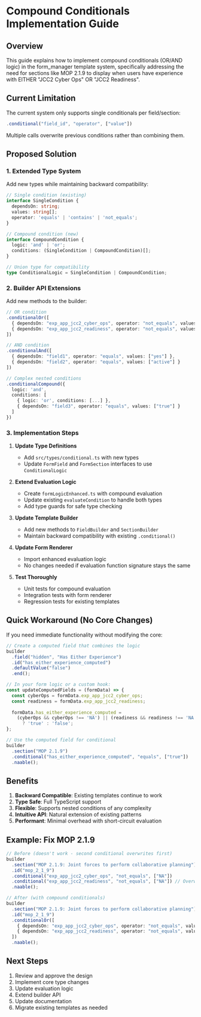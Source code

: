 # Compound Conditionals Implementation Guide

## Overview

This guide explains how to implement compound conditionals (OR/AND logic) in the form_manager template system, specifically addressing the need for sections like MOP 2.1.9 to display when users have experience with EITHER "JCC2 Cyber Ops" OR "JCC2 Readiness".

## Current Limitation

The current system only supports single conditionals per field/section:
```typescript
.conditional("field_id", "operator", ["value"])
```

Multiple calls overwrite previous conditions rather than combining them.

## Proposed Solution

### 1. Extended Type System

Add new types while maintaining backward compatibility:

```typescript
// Single condition (existing)
interface SingleCondition {
  dependsOn: string;
  values: string[];
  operator: 'equals' | 'contains' | 'not_equals';
}

// Compound condition (new)
interface CompoundCondition {
  logic: 'and' | 'or';
  conditions: (SingleCondition | CompoundCondition)[];
}

// Union type for compatibility
type ConditionalLogic = SingleCondition | CompoundCondition;
```

### 2. Builder API Extensions

Add new methods to the builder:

```typescript
// OR condition
.conditionalOr([
  { dependsOn: "exp_app_jcc2_cyber_ops", operator: "not_equals", values: ["NA"] },
  { dependsOn: "exp_app_jcc2_readiness", operator: "not_equals", values: ["NA"] }
])

// AND condition
.conditionalAnd([
  { dependsOn: "field1", operator: "equals", values: ["yes"] },
  { dependsOn: "field2", operator: "equals", values: ["active"] }
])

// Complex nested conditions
.conditionalCompound({
  logic: 'and',
  conditions: [
    { logic: 'or', conditions: [...] },
    { dependsOn: "field3", operator: "equals", values: ["true"] }
  ]
})
```

### 3. Implementation Steps

1. **Update Type Definitions**
   - Add `src/types/conditional.ts` with new types
   - Update `FormField` and `FormSection` interfaces to use `ConditionalLogic`

2. **Extend Evaluation Logic**
   - Create `formLogicEnhanced.ts` with compound evaluation
   - Update existing `evaluateCondition` to handle both types
   - Add type guards for safe type checking

3. **Update Template Builder**
   - Add new methods to `FieldBuilder` and `SectionBuilder`
   - Maintain backward compatibility with existing `.conditional()`

4. **Update Form Renderer**
   - Import enhanced evaluation logic
   - No changes needed if evaluation function signature stays the same

5. **Test Thoroughly**
   - Unit tests for compound evaluation
   - Integration tests with form renderer
   - Regression tests for existing templates

## Quick Workaround (No Core Changes)

If you need immediate functionality without modifying the core:

```typescript
// Create a computed field that combines the logic
builder
  .field("hidden", "Has Either Experience")
  .id("has_either_experience_computed")
  .defaultValue("false")
  .end();

// In your form logic or a custom hook:
const updateComputedFields = (formData) => {
  const cyberOps = formData.exp_app_jcc2_cyber_ops;
  const readiness = formData.exp_app_jcc2_readiness;
  
  formData.has_either_experience_computed = 
    (cyberOps && cyberOps !== 'NA') || (readiness && readiness !== 'NA') 
      ? 'true' : 'false';
};

// Use the computed field for conditional
builder
  .section("MOP 2.1.9")
  .conditional("has_either_experience_computed", "equals", ["true"])
  .naable();
```

## Benefits

1. **Backward Compatible**: Existing templates continue to work
2. **Type Safe**: Full TypeScript support
3. **Flexible**: Supports nested conditions of any complexity
4. **Intuitive API**: Natural extension of existing patterns
5. **Performant**: Minimal overhead with short-circuit evaluation

## Example: Fix MOP 2.1.9

```typescript
// Before (doesn't work - second conditional overwrites first)
builder
  .section("MOP 2.1.9: Joint forces to perform collaborative planning")
  .id("mop_2_1_9")
  .conditional("exp_app_jcc2_cyber_ops", "not_equals", ["NA"])
  .conditional("exp_app_jcc2_readiness", "not_equals", ["NA"]) // Overwrites!
  .naable();

// After (with compound conditionals)
builder
  .section("MOP 2.1.9: Joint forces to perform collaborative planning")
  .id("mop_2_1_9")
  .conditionalOr([
    { dependsOn: "exp_app_jcc2_cyber_ops", operator: "not_equals", values: ["NA"] },
    { dependsOn: "exp_app_jcc2_readiness", operator: "not_equals", values: ["NA"] }
  ])
  .naable();
```

## Next Steps

1. Review and approve the design
2. Implement core type changes
3. Update evaluation logic
4. Extend builder API
5. Update documentation
6. Migrate existing templates as needed